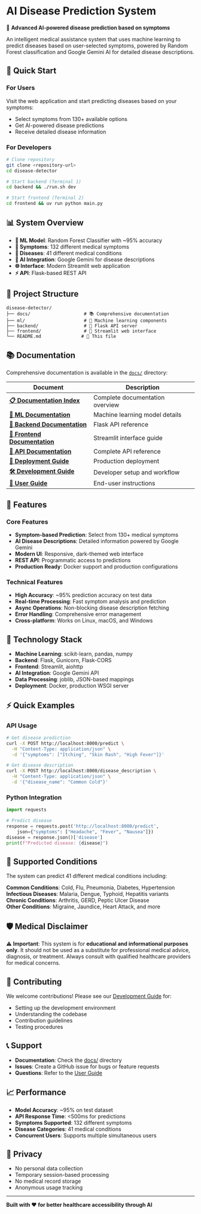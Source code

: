 # AI Disease Prediction System

🏥 **Advanced AI-powered disease prediction based on symptoms**

An intelligent medical assistance system that uses machine learning to predict diseases based on user-selected symptoms, powered by Random Forest classification and Google Gemini AI for detailed disease descriptions.

## 🚀 Quick Start

### For Users

Visit the web application and start predicting diseases based on your symptoms:

- Select symptoms from 130+ available options
- Get AI-powered disease predictions
- Receive detailed disease information

### For Developers

```bash
# Clone repository
git clone <repository-url>
cd disease-detector

# Start backend (Terminal 1)
cd backend && ./run.sh dev

# Start frontend (Terminal 2)
cd frontend && uv run python main.py
```

## 📊 System Overview

- **🧠 ML Model**: Random Forest Classifier with ~95% accuracy
- **🔬 Symptoms**: 132 different medical symptoms
- **🏥 Diseases**: 41 different medical conditions
- **🤖 AI Integration**: Google Gemini for disease descriptions
- **🌐 Interface**: Modern Streamlit web application
- **⚡ API**: Flask-based REST API

## 📁 Project Structure

```
disease-detector/
├── docs/                    # 📚 Comprehensive documentation
├── ml/                      # 🧠 Machine learning components
├── backend/                 # 🔧 Flask API server
├── frontend/                # 🎨 Streamlit web interface
└── README.md               # 📖 This file
```

## 📚 Documentation

Comprehensive documentation is available in the [`docs/`](./docs/) directory:

| Document | Description |
| ----------------------------------------------------------------- | ------------------------------- |
| **[📋 Documentation Index](./docs/README.md)** | Complete documentation overview |
| **[🧠 ML Documentation](./docs/ml-documentation.md)** | Machine learning model details |
| **[🔧 Backend Documentation](./docs/backend-documentation.md)** | Flask API reference |
| **[🎨 Frontend Documentation](./docs/frontend-documentation.md)** | Streamlit interface guide |
| **[📡 API Documentation](./docs/api-documentation.md)** | Complete API reference |
| **[🚀 Deployment Guide](./docs/deployment-guide.md)** | Production deployment |
| **[🛠️ Development Guide](./docs/development-guide.md)** | Developer setup and workflow |
| **[👤 User Guide](./docs/user-guide.md)** | End-user instructions |

## 🎯 Features

### Core Features

- **Symptom-based Prediction**: Select from 130+ medical symptoms
- **AI Disease Descriptions**: Detailed information powered by Google Gemini
- **Modern UI**: Responsive, dark-themed web interface
- **REST API**: Programmatic access to predictions
- **Production Ready**: Docker support and production configurations

### Technical Features

- **High Accuracy**: ~95% prediction accuracy on test data
- **Real-time Processing**: Fast symptom analysis and prediction
- **Async Operations**: Non-blocking disease description fetching
- **Error Handling**: Comprehensive error management
- **Cross-platform**: Works on Linux, macOS, and Windows

## 🔧 Technology Stack

- **Machine Learning**: scikit-learn, pandas, numpy
- **Backend**: Flask, Gunicorn, Flask-CORS
- **Frontend**: Streamlit, aiohttp
- **AI Integration**: Google Gemini API
- **Data Processing**: joblib, JSON-based mappings
- **Deployment**: Docker, production WSGI server

## ⚡ Quick Examples

### API Usage

```bash
# Get disease prediction
curl -X POST http://localhost:8000/predict \
  -H "Content-Type: application/json" \
  -d '{"symptoms": ["Itching", "Skin Rash", "High Fever"]}'

# Get disease description
curl -X POST http://localhost:8000/disease_description \
  -H "Content-Type: application/json" \
  -d '{"disease_name": "Common Cold"}'
```

### Python Integration

```python
import requests

# Predict disease
response = requests.post('http://localhost:8000/predict',
    json={"symptoms": ["Headache", "Fever", "Nausea"]})
disease = response.json()['disease']
print(f"Predicted disease: {disease}")
```

## 🏥 Supported Conditions

The system can predict 41 different medical conditions including:

**Common Conditions**: Cold, Flu, Pneumonia, Diabetes, Hypertension\
**Infectious Diseases**: Malaria, Dengue, Typhoid, Hepatitis variants\
**Chronic Conditions**: Arthritis, GERD, Peptic Ulcer Disease\
**Other Conditions**: Migraine, Jaundice, Heart Attack, and more

## 🛡️ Medical Disclaimer

⚠️ **Important**: This system is for **educational and informational purposes only**. It should not be used as a substitute for professional medical advice, diagnosis, or treatment. Always consult with qualified healthcare providers for medical concerns.

## 🤝 Contributing

We welcome contributions! Please see our [Development Guide](./docs/development-guide.md) for:

- Setting up the development environment
- Understanding the codebase
- Contribution guidelines
- Testing procedures

## 📞 Support

- **Documentation**: Check the [docs/](./docs/) directory
- **Issues**: Create a GitHub issue for bugs or feature requests
- **Questions**: Refer to the [User Guide](./docs/user-guide.md)

## 📈 Performance

- **Model Accuracy**: ~95% on test dataset
- **API Response Time**: \<500ms for predictions
- **Symptoms Supported**: 132 different symptoms
- **Disease Categories**: 41 medical conditions
- **Concurrent Users**: Supports multiple simultaneous users

## 🔐 Privacy

- No personal data collection
- Temporary session-based processing
- No medical record storage
- Anonymous usage tracking

______________________________________________________________________

**Built with ❤️ for better healthcare accessibility through AI**
